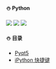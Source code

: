 #### :snowman: Python
![](https://img.shields.io/badge/编程语言-purple.svg) ![](https://img.shields.io/badge/Python-green.svg) ![](https://img.shields.io/badge/模块学习-yellow.svg)

#### :snowman: 目录
- [Pyqt5](pyqt5) 
- [iPython 快捷键](notes/iPython.md) 